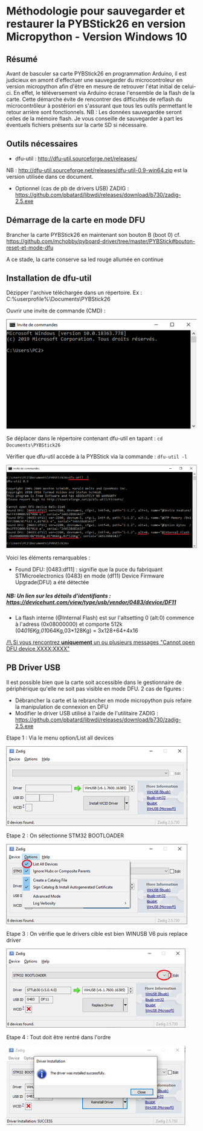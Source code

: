 # Méthodologie pour sauvegarder et restaurer la PYBStick26 en version Micropython - Version Windows 10

## Résumé
Avant de basculer sa carte PYBStick26 en programmation Arduino, il est judicieux en amont d'effectuer une sauvegarder du microcontroleur en version micropython afin d'être en mesure de retrouver l'état initial de celui-ci. En effet, le téléversement via Arduino écrase l'ensemble de la flash de la carte.
Cette démarche évite de rencontrer des difficultés de reflash du microcontrôleur à postériori en s'assurant que tous les outils permettant le retour arrière sont fonctionnels.
NB : Les données sauvegardée seront celles de la mémoire flash. Je vous conseille de sauvegarder à part les éventuels fichiers présents sur la carte SD si nécessaire.

## Outils nécessaires
* dfu-util : http://dfu-util.sourceforge.net/releases/

NB : http://dfu-util.sourceforge.net/releases/dfu-util-0.9-win64.zip est la version utilisée dans ce document.

* Optionnel (cas de pb de drivers USB) ZADIG : https://github.com/pbatard/libwdi/releases/download/b730/zadig-2.5.exe

## Démarrage de la carte en mode DFU

Brancher la carte PYBStick26 en maintenant son bouton B (boot 0)
cf. https://github.com/mchobby/pyboard-driver/tree/master/PYBStick#bouton-reset-et-mode-dfu

A ce stade, la carte conserve sa led rouge allumée en continue

## Installation de dfu-util

Dézipper l'archive téléchargée dans un répertoire. Ex : C:\%userprofile%\Documents\PYBStick26

Ouvrir une invite de commande (CMD) :

![Ouvrir une invite de commande (CMD)](docs/_static/invit.png)

Se déplacer dans le répertoire contenant dfu-util en tapant :
`cd Documents\PYBStick26`

Vérifier que dfu-util accède à la PYBStick via la commande : `dfu-util -l`

![Lister les elements disponibles](docs/_static/dfulist.png)

Voici les éléments remarquables :
* Found DFU: [0483:df11] : signifie que la puce du fabriquant STMicroelectronics (0483) en mode (df11) Device Firmware Upgrade(DFU) a été détectée
##### NB: Un lien sur les détails d'identifiants : https://devicehunt.com/view/type/usb/vendor/0483/device/DF11
* La flash interne (@Internal Flash) est sur l'altsetting 0 (alt:0) commence à l'adress (0x08000000) et comporte 512k (04*016Kg,01*064Kg,03*128Kg) = 3x128+64+4x16

[/!\ Si vous rencontrez **uniquement** un ou plusieurs messages "Cannot open DFU device XXXX:XXXX"](Restore.md#PB-Driver-USB)



## PB Driver USB

Il est possible bien que la carte soit accessible dans le gestionnaire de périphérique qu'elle ne soit pas visible en mode DFU.
2 cas de figures :
* Débrancher la carte et la rebrancher en mode micropython puis refaire la manipulation de connexion en DFU
* Modifier le driver USB utilisé à l'aide de l'utilitaire ZADIG : https://github.com/pbatard/libwdi/releases/download/b730/zadig-2.5.exe

Etape 1 : Via le menu option/List all devices

![Zadig etape 1](docs/_static/zadig1.png)

Etape 2 : On sélectionne STM32 BOOTLOADER

![Zadig etape 2](docs/_static/zadig2.png)

Etape 3 : On vérifie que le drivers cible est bien WINUSB V6 puis replace driver

![Zadig etape 3](docs/_static/zadig3.png)

Etape 4 : Tout doit être rentré dans l'ordre

![Zadig etape 4](docs/_static/zadig4.png)
